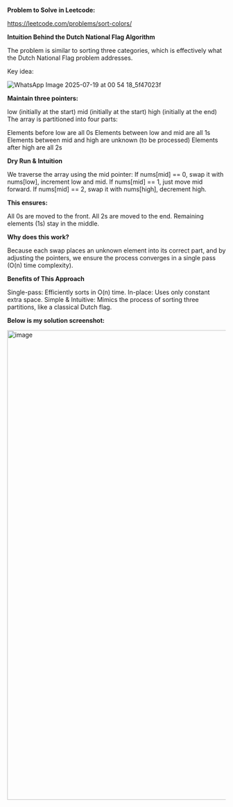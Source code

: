 **Problem to Solve in Leetcode:**

https://leetcode.com/problems/sort-colors/

**Intuition Behind the Dutch National Flag Algorithm**


The problem is similar to sorting three categories, which is effectively what the Dutch National Flag problem addresses.

Key idea:


![WhatsApp Image 2025-07-19 at 00 54 18_5f47023f](https://github.com/user-attachments/assets/987b2d47-dbad-4b6e-946a-39509e917469)


**Maintain three pointers:**

low (initially at the start)
mid (initially at the start)
high (initially at the end)
The array is partitioned into four parts:

Elements before low are all 0s
Elements between low and mid are all 1s
Elements between mid and high are unknown (to be processed)
Elements after high are all 2s


**Dry Run & Intuition**


We traverse the array using the mid pointer:
If nums[mid] == 0, swap it with nums[low], increment low and mid.
If nums[mid] == 1, just move mid forward.
If nums[mid] == 2, swap it with nums[high], decrement high.

**This ensures:**

All 0s are moved to the front.
All 2s are moved to the end.
Remaining elements (1s) stay in the middle.

**Why does this work?**

Because each swap places an unknown element into its correct part, and by adjusting the pointers, we ensure the process converges in a single pass (O(n) time complexity).

**Benefits of This Approach**


Single-pass: Efficiently sorts in O(n) time.
In-place: Uses only constant extra space.
Simple & Intuitive: Mimics the process of sorting three partitions, like a classical Dutch flag.


**Below is my solution screenshot:**

<img width="1920" height="1080" alt="image" src="https://github.com/user-attachments/assets/7d853ed7-8fde-4ff4-b08d-673012e5c3a9" />

